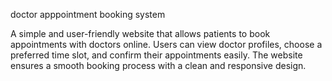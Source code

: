 doctor apppointment booking system

A simple and user-friendly website that allows patients to book appointments with doctors online. Users can view doctor profiles, choose a preferred time slot, and confirm their appointments easily. The website ensures a smooth booking process with a clean and responsive design.
